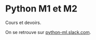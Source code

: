 # Python M1 et M2

Cours et devoirs.

On se retrouve sur [python-ml.slack.com](python-ml.slack.com).
